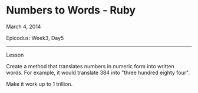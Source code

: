 Numbers to Words - Ruby
========================

March 4, 2014

Epicodus: Week3, Day5

*******************
Lesson

Create a method that translates numbers in numeric form into written words. For example, it would translate 384 into "three hundred eighty four".

Make it work up to 1 trillion.
